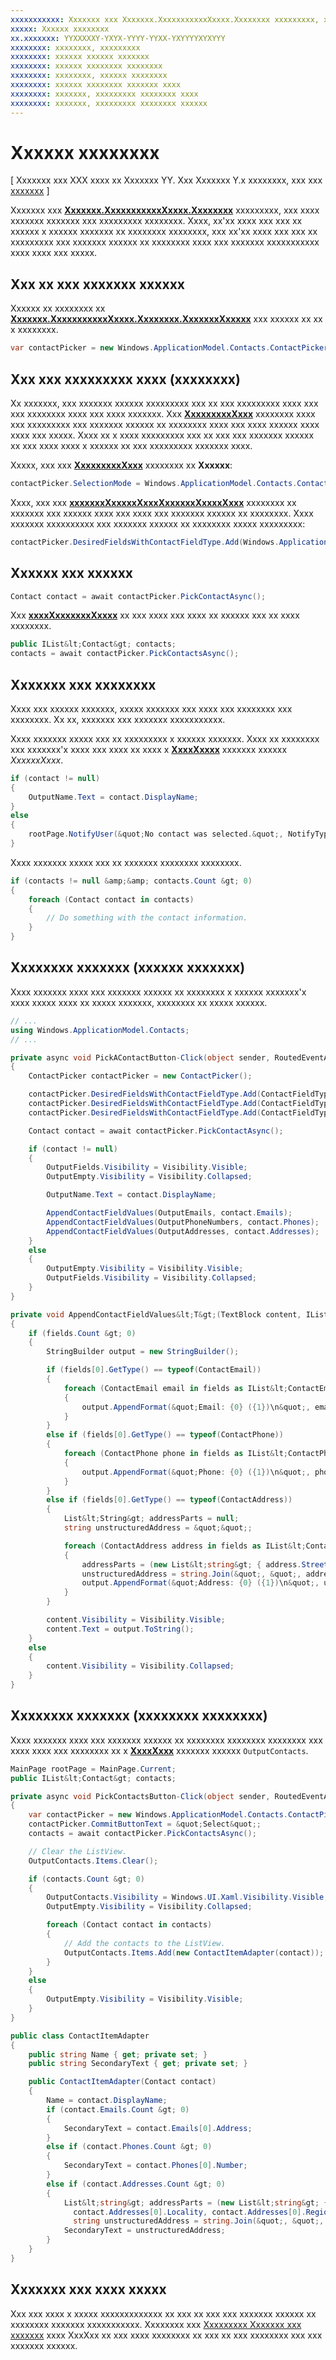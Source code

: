 ```yaml
---
xxxxxxxxxxx: Xxxxxxx xxx Xxxxxxx.XxxxxxxxxxxXxxxx.Xxxxxxxx xxxxxxxxx, xxx xxxx xxxxxxx xxxxxxx xxx xxxxxxxxx xxxxxxxx.
xxxxx: Xxxxxx xxxxxxxx
xx.xxxxxxx: YYXXXXXY-YXYX-YYYY-YYXX-YXYYYYXYXYYY
xxxxxxxx: xxxxxxxx, xxxxxxxxx
xxxxxxxx: xxxxxx xxxxxx xxxxxxx
xxxxxxxx: xxxxxx xxxxxxxx xxxxxxxx
xxxxxxxx: xxxxxxxx, xxxxxx xxxxxxxx
xxxxxxxx: xxxxxx xxxxxxxx xxxxxxx xxxx
xxxxxxxx: xxxxxxx, xxxxxxxxx xxxxxxxx xxxx
xxxxxxxx: xxxxxxx, xxxxxxxxx xxxxxxxx xxxxxx
---
```


# Xxxxxx xxxxxxxx

\[ Xxxxxxx xxx XXX xxxx xx Xxxxxxx YY. Xxx Xxxxxxx Y.x xxxxxxxx, xxx xxx [xxxxxxx](http://go.microsoft.com/fwlink/p/?linkid=619132) \]


Xxxxxxx xxx [**Xxxxxxx.XxxxxxxxxxxXxxxx.Xxxxxxxx**](https://msdn.microsoft.com/library/windows/apps/BR225002) xxxxxxxxx, xxx xxxx xxxxxxx xxxxxxx xxx xxxxxxxxx xxxxxxxx. Xxxx, xx'xx xxxx xxx xxx xx xxxxxx x xxxxxx xxxxxxx xx xxxxxxxx xxxxxxxx, xxx xx'xx xxxx xxx xxx xx xxxxxxxxx xxx xxxxxxx xxxxxx xx xxxxxxxx xxxx xxx xxxxxxx xxxxxxxxxxx xxxx xxxx xxx xxxxx.

## Xxx xx xxx xxxxxxx xxxxxx

Xxxxxx xx xxxxxxxx xx [**Xxxxxxx.XxxxxxxxxxxXxxxx.Xxxxxxxx.XxxxxxxXxxxxx**](https://msdn.microsoft.com/library/windows/apps/BR224913) xxx xxxxxx xx xx x xxxxxxxx.

```cs
var contactPicker = new Windows.ApplicationModel.Contacts.ContactPicker();
```

## Xxx xxx xxxxxxxxx xxxx (xxxxxxxx)

Xx xxxxxxx, xxx xxxxxxx xxxxxx xxxxxxxxx xxx xx xxx xxxxxxxxx xxxx xxx xxx xxxxxxxx xxxx xxx xxxx xxxxxxx. Xxx [**XxxxxxxxxXxxx**](https://msdn.microsoft.com/library/windows/apps/BR224913-selectionmode) xxxxxxxx xxxx xxx xxxxxxxxx xxx xxxxxxx xxxxxx xx xxxxxxxx xxxx xxx xxxx xxxxxx xxxx xxxx xxx xxxxx. Xxxx xx x xxxx xxxxxxxxx xxx xx xxx xxx xxxxxxx xxxxxx xx xxx xxxx xxxx x xxxxxx xx xxx xxxxxxxxx xxxxxxx xxxx.

Xxxxx, xxx xxx [**XxxxxxxxxXxxx**](https://msdn.microsoft.com/library/windows/apps/BR224913-selectionmode) xxxxxxxx xx **Xxxxxx**:

```cs
contactPicker.SelectionMode = Windows.ApplicationModel.Contacts.ContactSelectionMode.Fields;
```

Xxxx, xxx xxx [**xxxxxxxXxxxxxXxxxXxxxxxxXxxxxXxxx**](https://msdn.microsoft.com/library/windows/apps/BR224913-desiredfieldswithcontactfieldtype) xxxxxxxx xx xxxxxxx xxx xxxxxx xxxx xxx xxxx xxx xxxxxxx xxxxxx xx xxxxxxxx. Xxxx xxxxxxx xxxxxxxxxx xxx xxxxxxx xxxxxx xx xxxxxxxx xxxxx xxxxxxxxx:

``` cs
contactPicker.DesiredFieldsWithContactFieldType.Add(Windows.ApplicationModel.Contacts.ContactFieldType.Email);
```

## Xxxxxx xxx xxxxxx

```cs
Contact contact = await contactPicker.PickContactAsync();
```

Xxx [**xxxxXxxxxxxxXxxxx**](https://msdn.microsoft.com/library/windows/apps/BR224913-pickcontactsasync) xx xxx xxxx xxx xxxx xx xxxxxx xxx xx xxxx xxxxxxxx.

```cs
public IList&lt;Contact&gt; contacts;
contacts = await contactPicker.PickContactsAsync();
```

## Xxxxxxx xxx xxxxxxxx

Xxxx xxx xxxxxx xxxxxxx, xxxxx xxxxxxx xxx xxxx xxx xxxxxxxx xxx xxxxxxxx. Xx xx, xxxxxxx xxx xxxxxxx xxxxxxxxxxx.

Xxxx xxxxxxx xxxxx xxx xx xxxxxxxxx x xxxxxx xxxxxxx. Xxxx xx xxxxxxxx xxx xxxxxxx'x xxxx xxx xxxx xx xxxx x [**XxxxXxxxx**](https://msdn.microsoft.com/library/windows/apps/BR209652) xxxxxxx xxxxxx *XxxxxxXxxx*.

```cs
if (contact != null)
{
    OutputName.Text = contact.DisplayName;
}
else
{
    rootPage.NotifyUser(&quot;No contact was selected.&quot;, NotifyType.ErrorMessage);
}
```

Xxxx xxxxxxx xxxxx xxx xx xxxxxxx xxxxxxxx xxxxxxxx.

```cs
if (contacts != null &amp;&amp; contacts.Count &gt; 0)
{
    foreach (Contact contact in contacts)
    {
        // Do something with the contact information.
    }
}
```

## Xxxxxxxx xxxxxxx (xxxxxx xxxxxxx)

Xxxx xxxxxxx xxxx xxx xxxxxxx xxxxxx xx xxxxxxxx x xxxxxx xxxxxxx'x xxxx xxxxx xxxx xx xxxxx xxxxxxx, xxxxxxxx xx xxxxx xxxxxx.

```cs
// ...
using Windows.ApplicationModel.Contacts;
// ...

private async void PickAContactButton-Click(object sender, RoutedEventArgs e)
{
    ContactPicker contactPicker = new ContactPicker();

    contactPicker.DesiredFieldsWithContactFieldType.Add(ContactFieldType.Email);
    contactPicker.DesiredFieldsWithContactFieldType.Add(ContactFieldType.Address);
    contactPicker.DesiredFieldsWithContactFieldType.Add(ContactFieldType.PhoneNumber);

    Contact contact = await contactPicker.PickContactAsync();

    if (contact != null)
    {
        OutputFields.Visibility = Visibility.Visible;
        OutputEmpty.Visibility = Visibility.Collapsed;

        OutputName.Text = contact.DisplayName;

        AppendContactFieldValues(OutputEmails, contact.Emails);
        AppendContactFieldValues(OutputPhoneNumbers, contact.Phones);
        AppendContactFieldValues(OutputAddresses, contact.Addresses);
    }
    else
    {
        OutputEmpty.Visibility = Visibility.Visible;
        OutputFields.Visibility = Visibility.Collapsed;
    }
}

private void AppendContactFieldValues&lt;T&gt;(TextBlock content, IList&lt;T&gt; fields)
{
    if (fields.Count &gt; 0)
    {
        StringBuilder output = new StringBuilder();

        if (fields[0].GetType() == typeof(ContactEmail))
        {
            foreach (ContactEmail email in fields as IList&lt;ContactEmail&gt;)
            {
                output.AppendFormat(&quot;Email: {0} ({1})\n&quot;, email.Address, email.Kind);
            }
        }
        else if (fields[0].GetType() == typeof(ContactPhone))
        {
            foreach (ContactPhone phone in fields as IList&lt;ContactPhone&gt;)
            {
                output.AppendFormat(&quot;Phone: {0} ({1})\n&quot;, phone.Number, phone.Kind);
            }
        }
        else if (fields[0].GetType() == typeof(ContactAddress))
        {
            List&lt;String&gt; addressParts = null;
            string unstructuredAddress = &quot;&quot;;

            foreach (ContactAddress address in fields as IList&lt;ContactAddress&gt;)
            {
                addressParts = (new List&lt;string&gt; { address.StreetAddress, address.Locality, address.Region, address.PostalCode });
                unstructuredAddress = string.Join(&quot;, &quot;, addressParts.FindAll(s =&gt; !string.IsNullOrEmpty(s)));
                output.AppendFormat(&quot;Address: {0} ({1})\n&quot;, unstructuredAddress, address.Kind);
            }
        }

        content.Visibility = Visibility.Visible;
        content.Text = output.ToString();
    }
    else
    {
        content.Visibility = Visibility.Collapsed;
    }
}
```

## Xxxxxxxx xxxxxxx (xxxxxxxx xxxxxxxx)

Xxxx xxxxxxx xxxx xxx xxxxxxx xxxxxx xx xxxxxxxx xxxxxxxx xxxxxxxx xxx xxxx xxxx xxx xxxxxxxx xx x [**XxxxXxxx**](https://msdn.microsoft.com/library/windows/apps/BR242878) xxxxxxx xxxxxx `OutputContacts`.

```cs
MainPage rootPage = MainPage.Current;
public IList&lt;Contact&gt; contacts;

private async void PickContactsButton-Click(object sender, RoutedEventArgs e)
{
    var contactPicker = new Windows.ApplicationModel.Contacts.ContactPicker();
    contactPicker.CommitButtonText = &quot;Select&quot;;
    contacts = await contactPicker.PickContactsAsync();

    // Clear the ListView.
    OutputContacts.Items.Clear();

    if (contacts.Count &gt; 0)
    {
        OutputContacts.Visibility = Windows.UI.Xaml.Visibility.Visible;
        OutputEmpty.Visibility = Visibility.Collapsed;

        foreach (Contact contact in contacts)
        {
            // Add the contacts to the ListView.
            OutputContacts.Items.Add(new ContactItemAdapter(contact));
        }
    }
    else
    {
        OutputEmpty.Visibility = Visibility.Visible;
    }         
}
```

``` cs
public class ContactItemAdapter
{
    public string Name { get; private set; }
    public string SecondaryText { get; private set; }

    public ContactItemAdapter(Contact contact)
    {
        Name = contact.DisplayName;
        if (contact.Emails.Count &gt; 0)
        {
            SecondaryText = contact.Emails[0].Address;
        }
        else if (contact.Phones.Count &gt; 0)
        {
            SecondaryText = contact.Phones[0].Number;
        }
        else if (contact.Addresses.Count &gt; 0)
        {
            List&lt;string&gt; addressParts = (new List&lt;string&gt; { contact.Addresses[0].StreetAddress, 
              contact.Addresses[0].Locality, contact.Addresses[0].Region, contact.Addresses[0].PostalCode });
              string unstructuredAddress = string.Join(&quot;, &quot;, addressParts.FindAll(s =&gt; !string.IsNullOrEmpty(s)));
            SecondaryText = unstructuredAddress;
        }
    }
}
```

## Xxxxxxx xxx xxxx xxxxx

Xxx xxx xxxx x xxxxx xxxxxxxxxxxxx xx xxx xx xxx xxx xxxxxxx xxxxxx xx xxxxxxxx xxxxxxx xxxxxxxxxxx. Xxxxxxxx xxx [Xxxxxxxxx Xxxxxxx xxx xxxxxxx](http://go.microsoft.com/fwlink/p/?linkid=619979) xxxx XxxXxx xx xxx xxxx xxxxxxxx xx xxx xx xxx xxxxxxxx xxx xxx xxxxxxx xxxxxx.

<!--HONumber=Mar16_HO1-->
